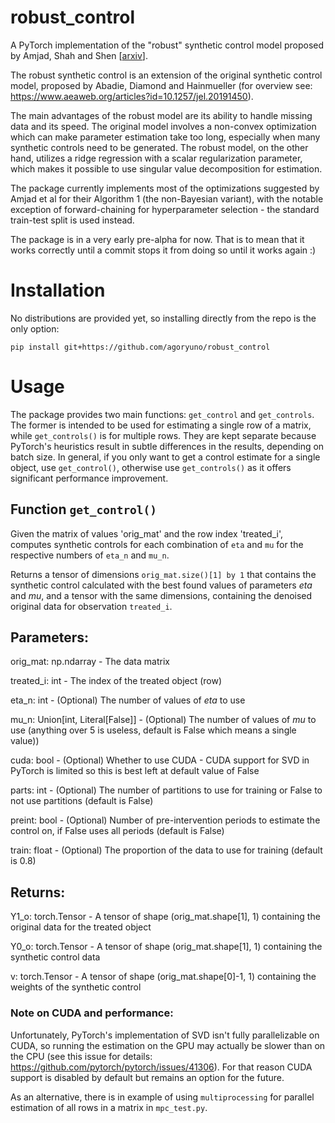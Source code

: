# robust_control

A PyTorch implementation of the "robust" synthetic control model proposed by Amjad, Shah and Shen \[[arxiv](https://arxiv.org/abs/1711.06940)\].

The robust synthetic control is an extension of the original synthetic control model, proposed by Abadie, Diamond and Hainmueller (for overview see:
https://www.aeaweb.org/articles?id=10.1257/jel.20191450).

The main advantages of the robust model are its ability to handle missing data and its speed. The original model involves a
non-convex optimization which can make parameter estimation take too long, especially when many synthetic controls need to be generated. The robust model,
on the other hand, utilizes a ridge regression with a scalar regularization parameter, which makes it possible to use singular value decomposition for
estimation.

The package currently implements most of the optimizations suggested by Amjad et al for their Algorithm 1 (the non-Bayesian variant), with the notable exception of forward-chaining for
hyperparameter selection - the standard train-test split is used instead.

The package is in a very early pre-alpha for now. That is to mean that it works correctly until a commit stops it from doing so until it works
again :)

# Installation

No distributions are provided yet, so installing directly from the repo is the only option:

`pip install git+https://github.com/agoryuno/robust_control`

# Usage

The package provides two main functions: `get_control` and `get_controls`. The former is intended to be used for estimating a single row of a matrix, while `get_controls()` is for multiple rows.
They are kept separate because PyTorch's heuristics result in subtle differences in the results,
 depending on batch size. In general, if you only want to get a control estimate for a single object, use `get_control()`, otherwise use `get_controls()` as it offers significant performance
 improvement.

## Function `get_control()`

Given the matrix of values 'orig_mat' and the row index 
'treated_i', computes synthetic controls for each combination
of `eta` and `mu` for the respective numbers of `eta_n` and 
`mu_n`.

Returns a tensor of dimensions `orig_mat.size()[1] by 1` 
that contains the synthetic control calculated with the best 
found values of parameters $eta$ and $mu$, and a tensor with the
same dimensions, containing the denoised original data for observation
`treated_i`.

Parameters:
-----------
orig_mat: np.ndarray
    - The data matrix

treated_i: int
    - The index of the treated object (row)

eta_n: int
    - (Optional) The number of values of $eta$ to use

mu_n: Union[int, Literal[False]]
    - (Optional) The number of values of $mu$ to use (anything over 5 is useless, default is False
    which means a single value))

cuda: bool
    - (Optional) Whether to use CUDA - CUDA support for SVD in PyTorch is limited so this is
    best left at default value of False

parts: int
    - (Optional) The number of partitions to use for training or False to not use partitions
    (default is False)

preint: bool
    - (Optional) Number of pre-intervention periods to estimate the control on, if False
    uses all periods (default is False)

train: float
    - (Optional) The proportion of the data to use for training (default is 0.8)

Returns:
-----------

Y1_o: torch.Tensor
    - A tensor of shape (orig_mat.shape[1], 1) containing the original data for 
    the treated object

Y0_o: torch.Tensor
    - A tensor of shape (orig_mat.shape[1], 1) containing the synthetic control
    data

v: torch.Tensor
    - A tensor of shape (orig_mat.shape[0]-1, 1) containing the weights of the synthetic control


### Note on CUDA and performance:

Unfortunately, PyTorch's implementation of SVD isn't fully parallelizable on CUDA, so running the
estimation on the GPU may actually be slower than on the CPU (see this issue for details: https://github.com/pytorch/pytorch/issues/41306). For that reason CUDA support is disabled by default
but remains an option for the future.

As an alternative, there is in example of using `multiprocessing` for parallel estimation of
all rows in a matrix in `mpc_test.py`.